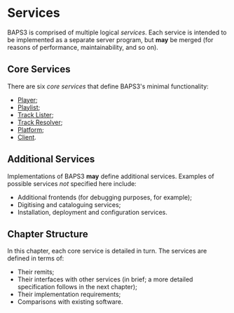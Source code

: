 # Services

BAPS3 is comprised of multiple logical _services_.  Each service is intended to
be implemented as a separate server program, but __may__ be merged (for
reasons of performance, maintainability, and so on).

## Core Services

There are six _core services_ that define BAPS3's minimal functionality:

* [Player][];
* [Playlist][];
* [Track Lister][];
* [Track Resolver][];
* [Platform][];
* [Client][].

## Additional Services

Implementations of BAPS3 __may__ define additional services.  Examples of
possible services _not_ specified here include:

* Additional frontends (for debugging purposes, for example);
* Digitising and cataloguing services;
* Installation, deployment and configuration services.

## Chapter Structure

In this chapter, each core service is detailed in turn.  The services are
defined in terms of:

* Their remits;
* Their interfaces with other services (in brief; a more detailed specification
  follows in the next chapter);
* Their implementation requirements;
* Comparisons with existing software.

[Player]:         player.md
[Playlist]:       playlist.md
[Track Lister]:   tracklister.md
[Track Resolver]: trackresolver.md
[Platform]:       platform.md
[Client]:         client.md
